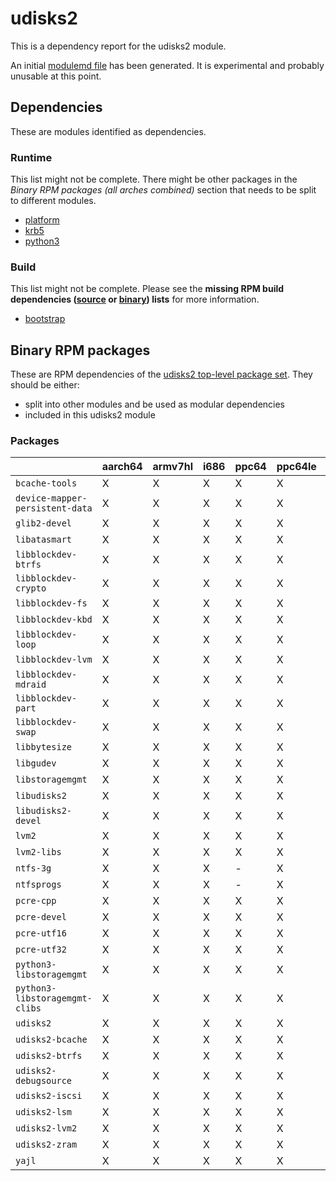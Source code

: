 # udisks2
This is a dependency report for the udisks2 module.

An initial [modulemd file](udisks2.yaml) has been generated. It is experimental and probably unusable at this point.
## Dependencies
These are modules identified as dependencies.
### Runtime
This list might not be complete. There might be other packages in the *Binary RPM packages (all arches combined)* section that needs to be split to different modules.
* [platform](../platform)
* [krb5](../krb5)
* [python3](../python3)
### Build
This list might not be complete.
Please see the **missing RPM build dependencies ([source](all/buildtime-source-packages-short.txt) or [binary](all/buildtime-binary-packages-short.txt)) lists** for more information.
* [bootstrap](../bootstrap)
## Binary RPM packages
These are RPM dependencies of the [udisks2 top-level package set](udisks2.csv). They should be either:
* split into other modules and be used as modular dependencies
* included in this udisks2 module
### Packages
| |aarch64 |armv7hl |i686 |ppc64 |ppc64le |s390x |x86_64 |
|---|---|---|---|---|---|---|---|
| `bcache-tools` | X | X | X | X | X | X | X |
| `device-mapper-persistent-data` | X | X | X | X | X | X | X |
| `glib2-devel` | X | X | X | X | X | X | X |
| `libatasmart` | X | X | X | X | X | X | X |
| `libblockdev-btrfs` | X | X | X | X | X | X | X |
| `libblockdev-crypto` | X | X | X | X | X | X | X |
| `libblockdev-fs` | X | X | X | X | X | X | X |
| `libblockdev-kbd` | X | X | X | X | X | X | X |
| `libblockdev-loop` | X | X | X | X | X | X | X |
| `libblockdev-lvm` | X | X | X | X | X | X | X |
| `libblockdev-mdraid` | X | X | X | X | X | X | X |
| `libblockdev-part` | X | X | X | X | X | X | X |
| `libblockdev-swap` | X | X | X | X | X | X | X |
| `libbytesize` | X | X | X | X | X | X | X |
| `libgudev` | X | X | X | X | X | X | X |
| `libstoragemgmt` | X | X | X | X | X | X | X |
| `libudisks2` | X | X | X | X | X | X | X |
| `libudisks2-devel` | X | X | X | X | X | X | X |
| `lvm2` | X | X | X | X | X | X | X |
| `lvm2-libs` | X | X | X | X | X | X | X |
| `ntfs-3g` | X | X | X | - | X | X | X |
| `ntfsprogs` | X | X | X | - | X | X | X |
| `pcre-cpp` | X | X | X | X | X | X | X |
| `pcre-devel` | X | X | X | X | X | X | X |
| `pcre-utf16` | X | X | X | X | X | X | X |
| `pcre-utf32` | X | X | X | X | X | X | X |
| `python3-libstoragemgmt` | X | X | X | X | X | X | X |
| `python3-libstoragemgmt-clibs` | X | X | X | X | X | X | X |
| `udisks2` | X | X | X | X | X | X | X |
| `udisks2-bcache` | X | X | X | X | X | X | X |
| `udisks2-btrfs` | X | X | X | X | X | X | X |
| `udisks2-debugsource` | X | X | X | X | X | X | X |
| `udisks2-iscsi` | X | X | X | X | X | X | X |
| `udisks2-lsm` | X | X | X | X | X | X | X |
| `udisks2-lvm2` | X | X | X | X | X | X | X |
| `udisks2-zram` | X | X | X | X | X | X | X |
| `yajl` | X | X | X | X | X | X | X |
